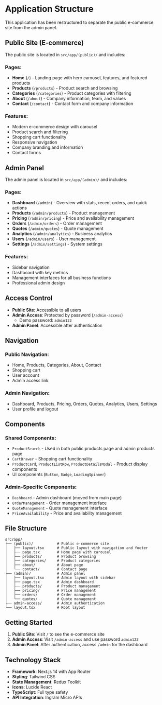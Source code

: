 # Application Structure

This application has been restructured to separate the public e-commerce site from the admin panel.

## Public Site (E-commerce)

The public site is located in `src/app/(public)/` and includes:

### Pages:
- **Home** (`/`) - Landing page with hero carousel, features, and featured products
- **Products** (`/products`) - Product search and browsing
- **Categories** (`/categories`) - Product categories with filtering
- **About** (`/about`) - Company information, team, and values
- **Contact** (`/contact`) - Contact form and company information

### Features:
- Modern e-commerce design with carousel
- Product search and filtering
- Shopping cart functionality
- Responsive navigation
- Company branding and information
- Contact forms

## Admin Panel

The admin panel is located in `src/app/(admin)/` and includes:

### Pages:
- **Dashboard** (`/admin`) - Overview with stats, recent orders, and quick actions
- **Products** (`/admin/products`) - Product management
- **Pricing** (`/admin/pricing`) - Price and availability management
- **Orders** (`/admin/orders`) - Order management
- **Quotes** (`/admin/quotes`) - Quote management
- **Analytics** (`/admin/analytics`) - Business analytics
- **Users** (`/admin/users`) - User management
- **Settings** (`/admin/settings`) - System settings

### Features:
- Sidebar navigation
- Dashboard with key metrics
- Management interfaces for all business functions
- Professional admin design

## Access Control

- **Public Site**: Accessible to all users
- **Admin Access**: Protected by password (`/admin-access`)
  - Demo password: `admin123`
- **Admin Panel**: Accessible after authentication

## Navigation

### Public Navigation:
- Home, Products, Categories, About, Contact
- Shopping cart
- User account
- Admin access link

### Admin Navigation:
- Dashboard, Products, Pricing, Orders, Quotes, Analytics, Users, Settings
- User profile and logout

## Components

### Shared Components:
- `ProductSearch` - Used in both public products page and admin products page
- `CartDrawer` - Shopping cart functionality
- `ProductCard`, `ProductListRow`, `ProductDetailsModal` - Product display components
- UI components (`Button`, `Badge`, `LoadingSpinner`)

### Admin-Specific Components:
- `Dashboard` - Admin dashboard (moved from main page)
- `OrderManagement` - Order management interface
- `QuoteManagement` - Quote management interface
- `PriceAvailability` - Price and availability management

## File Structure

```
src/app/
├── (public)/           # Public e-commerce site
│   ├── layout.tsx      # Public layout with navigation and footer
│   ├── page.tsx        # Home page with carousel
│   ├── products/       # Product browsing
│   ├── categories/     # Product categories
│   ├── about/          # About page
│   └── contact/        # Contact page
├── (admin)/            # Admin panel
│   ├── layout.tsx      # Admin layout with sidebar
│   ├── page.tsx        # Admin dashboard
│   ├── products/       # Product management
│   ├── pricing/        # Price management
│   ├── orders/         # Order management
│   └── quotes/         # Quote management
├── admin-access/       # Admin authentication
└── layout.tsx          # Root layout
```

## Getting Started

1. **Public Site**: Visit `/` to see the e-commerce site
2. **Admin Access**: Visit `/admin-access` and use password `admin123`
3. **Admin Panel**: After authentication, access `/admin` for the dashboard

## Technology Stack

- **Framework**: Next.js 14 with App Router
- **Styling**: Tailwind CSS
- **State Management**: Redux Toolkit
- **Icons**: Lucide React
- **TypeScript**: Full type safety
- **API Integration**: Ingram Micro APIs
